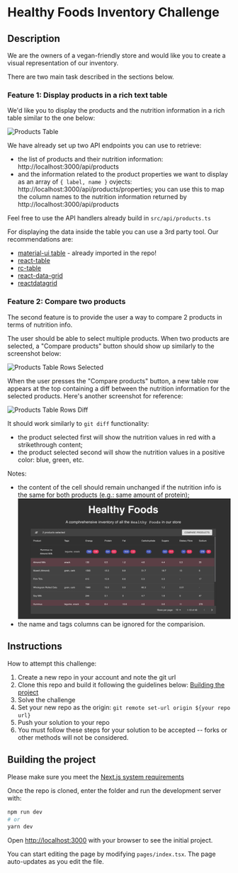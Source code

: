 # Healthy Foods Inventory Challenge

## Description

We are the owners of a vegan-friendly store and would like you to create a visual representation of our inventory.

There are two main task described in the sections below.

### Feature 1: Display products in a rich text table

We'd like you to display the products and the nutrition information in a rich table similar to the one below:

![Products Table](public/images/products-table.png)

We have already set up two API endpoints you can use to retrieve:
- the list of products and their nutrition information: http://localhost:3000/api/products
- and the information related to the product properties we want to display as an array of `{ label, name }` ovjects: http://localhost:3000/api/products/properties; you can use this to map the column names to the nutrition information returned by http://localhost:3000/api/products

Feel free to use the API handlers already build in `src/api/products.ts`

For displaying the data inside the table you can use a 3rd party tool. Our recommendations are:
- [material-ui table](https://material-ui.com/components/tables) - already imported in the repo!
- [react-table](https://www.npmjs.com/package/react-table)
- [rc-table](https://www.npmjs.com/package/rc-table)
- [react-data-grid](https://www.npmjs.com/package/react-data-grid)
- [reactdatagrid](https://www.npmjs.com/package/@inovua/reactdatagrid-community)

### Feature 2: Compare two products

The second feature is to provide the user a way to compare 2 products in terms of nutrition info.

The user should be able to select multiple products. When two products are selected, a "Compare products" button should show up similarly to the screenshot below:

![Products Table Rows Selected](public/images/products-table-rows-selected.png)

When the user presses the "Compare products" button, a new table row appears at the top containing a diff between the nutrition information for the selected products. Here's another screenshot for reference:

![Products Table Rows Diff](public/images/products-table-rows-diff.png)

It should work similarly to `git diff` functionality:
- the product selected first will show the nutrition values in red with a strikethrough content;
- the product selected second will show the nutrition values in a positive color: blue, green, etc.

Notes:
- the content of the cell should remain unchanged if the nutrition info is the same for both products (e.g.: same amount of protein);
![Products Table Rows Diff With Similar Values](public/images/product-with-similar-values.png)
- the name and tags columns can be ignored for the comparision.
## Instructions

How to attempt this challenge:

1. Create a new repo in your account and note the git url
1. Clone this repo and build it following the guidelines below: [Building the project](#building-the-project)
2. Solve the challenge
3. Set your new repo as the origin: `git remote set-url origin ${your repo url}`
4. Push your solution to your repo
5. You must follow these steps for your solution to be accepted -- forks or other methods will not be considered.

## Building the project

Please make sure you meet the [Next.js system requirements](https://nextjs.org/docs#system-requirements)

Once the repo is cloned, enter the folder and run the development server with:

```bash
npm run dev
# or
yarn dev
```

Open [http://localhost:3000](http://localhost:3000) with your browser to see the initial project.

You can start editing the page by modifying `pages/index.tsx`. The page auto-updates as you edit the file.
